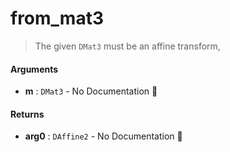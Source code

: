 # from\_mat3

>  The given `DMat3` must be an affine transform,

#### Arguments

- **m** : `DMat3` \- No Documentation 🚧

#### Returns

- **arg0** : `DAffine2` \- No Documentation 🚧